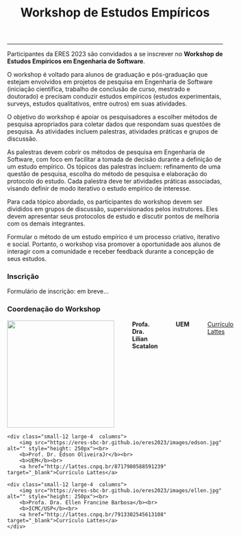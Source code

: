 ﻿---
layout: page-fullwidth
title: "Workshop de Estudos Empíricos"
subheadline: ""
permalink: "/workshop/"
header:
   image_fullwidth: BannerERES2023.png
---
<hr>

Participantes da ERES 2023 são convidados a se inscrever no <strong>Workshop de Estudos Empíricos em Engenharia de Software</strong>. 

O workshop é voltado para alunos de graduação e pós-graduação que estejam envolvidos em projetos de pesquisa em Engenharia de Software (iniciação científica, trabalho de conclusão de curso, mestrado e doutorado) e precisam conduzir estudos empíricos (estudos experimentais, surveys, estudos qualitativos, entre outros) em suas atividades.

O objetivo do workshop é apoiar os pesquisadores a escolher métodos de pesquisa apropriados para coletar dados que respondam suas questões de pesquisa. As atividades incluem palestras, atividades práticas e grupos de discussão.

As palestras devem cobrir os métodos de pesquisa em Engenharia de Software, com foco em facilitar a tomada de decisão durante a definição de um estudo empírico. Os tópicos das palestras incluem: refinamento de uma questão de pesquisa, escolha do método de pesquisa e elaboração do protocolo do estudo. Cada palestra deve ter atividades práticas associadas, visando definir de modo iterativo o estudo empírico de interesse.

Para cada tópico abordado, os participantes do workshop devem ser divididos em grupos de discussão, supervisionados pelos instrutores. Eles devem apresentar seus protocolos de estudo e discutir pontos de melhoria com os demais integrantes.

Formular o método de um estudo empírico é um processo criativo, iterativo e social. Portanto, o workshop visa promover a oportunidade aos alunos de interagir com a comunidade e receber feedback durante a concepção de seus estudos.

<h3>Inscrição</h3>

Formulário de inscrição: em breve...



<h3><strong>Coordenação do Workshop</strong></h3>

<div class="row">
	<div class="small-12 large-4  columns">
        <img src="https://eres-sbc-br.github.io/eres2023/images/lilian.jpeg" alt="" style="height: 250px"><br>
        <b>Profa. Dra. Lilian Scatalon</b><br>
		<b>UEM</b><br>
		<a href="http://lattes.cnpq.br/0476710385880829" target="_blank">Currículo Lattes</a>    
	</div>
	
	<div class="small-12 large-4  columns">
        <img src="https://eres-sbc-br.github.io/eres2023/images/edson.jpg" alt="" style="height: 250px"><br>
        <b>Prof. Dr. Edson OliveiraJr</b><br>
		<b>UEM</b><br>
		<a href="http://lattes.cnpq.br/8717980588591239" target="_blank">Currículo Lattes</a>
  </div>

	<div class="small-12 large-4  columns">
        <img src="https://eres-sbc-br.github.io/eres2023/images/ellen.jpg" alt="" style="height: 250px"><br>
        <b>Profa. Dra. Ellen Francine Barbosa</b><br>
		<b>ICMC/USP</b><br>
		<a href="http://lattes.cnpq.br/7913302545613108" target="_blank">Currículo Lattes</a>    
	</div>
</div>


